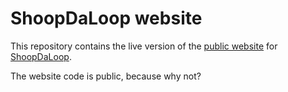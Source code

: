 # ShoopDaLoop website

This repository contains the live version of the [public website](https://sandervocke.github.io/shoopdaloop) for [ShoopDaLoop](https://github.com/SanderVocke/shoopdaloop).

The website code is public, because why not?
